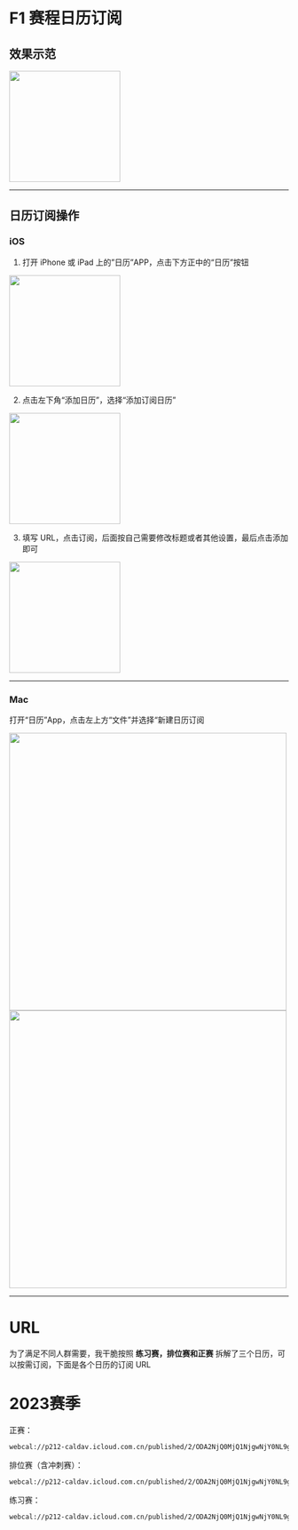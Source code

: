 # F1 赛程日历订阅

## 效果示范

<img src="http://img.hericyoung.tech/uPic/20220527132710IMG_2892B1BE0242-1.jpeg" width="200"/>

---
## 日历订阅操作

### iOS

1. 打开 iPhone 或 iPad 上的”日历”APP，点击下方正中的“日历”按钮

 <img src="http://img.hericyoung.tech/uPic/IMG_814720220527130056.jpg" width="200"/>

2. 点击左下角“添加日历”，选择“添加订阅日历”

 <img src="http://img.hericyoung.tech/uPic/20220527130521IMG_8148.jpg" width="200"/>

3. 填写 URL，点击订阅，后面按自己需要修改标题或者其他设置，最后点击添加即可

 <img src="http://img.hericyoung.tech/uPic/20220527131118ios-cal-sub.png" width="200"/>

---

### Mac

打开“日历”App，点击左上方“文件”并选择“新建日历订阅

 <img src="http://img.hericyoung.tech/uPic/20220527130933mac-cal.png" width="500"/>

 <img src="http://img.hericyoung.tech/uPic/20220527130959mac-cal-sub.png" width="500"/>


---

# URL

为了满足不同人群需要，我干脆按照 **练习赛，排位赛和正赛** 拆解了三个日历，可以按需订阅，下面是各个日历的订阅 URL

# 2023赛季

正赛：

```bash
webcal://p212-caldav.icloud.com.cn/published/2/ODA2NjQ0MjQ1NjgwNjY0NL9g_CCGch419HGfmNCDauG7OgTSjz0Tl3ROUW41lN2bdrgHAIs9EZo3FSlSgBb5P1rpnNCj3JqWxxp4eH_E4bU
```

排位赛（含冲刺赛）：

```bash
webcal://p212-caldav.icloud.com.cn/published/2/ODA2NjQ0MjQ1NjgwNjY0NL9g_CCGch419HGfmNCDauHhLPkf1iP2nY_ZLQEo8ZBFUn1KsnTBhMPKLi6TCGALBJFRFWr9nzrvz_0b-xyGoaY
```

练习赛：

```bash
webcal://p212-caldav.icloud.com.cn/published/2/ODA2NjQ0MjQ1NjgwNjY0NL9g_CCGch419HGfmNCDauGmgbRC7rvD-LgvrdtovGGp9K-eTf5_rpY-CVE153OyKAhhNnr9hybW7GFwNXEAuYw
```
